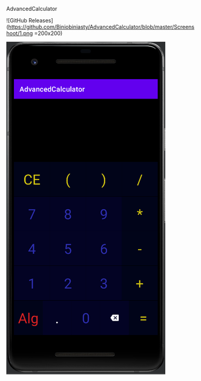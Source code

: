 AdvancedCalculator

![GitHub Releases](https://github.com/Biniobiniasty/AdvancedCalculator/blob/master/Screenshoot/1.png =200x200)<br />

<img src="https://github.com/Biniobiniasty/AdvancedCalculator/blob/master/Screenshoot/1.png" />
